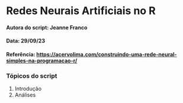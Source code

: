 # Redes Neurais Artificiais no R

#### Autora do script: Jeanne Franco
#### Data: 29/09/23
#### Referência: https://acervolima.com/construindo-uma-rede-neural-simples-na-programacao-r/

### Tópicos do script

1. Introdução
2. Análises
